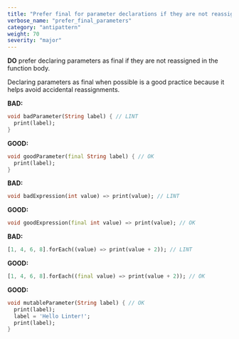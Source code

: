 ```yaml
---
title: "Prefer final for parameter declarations if they are not reassigned."
verbose_name: "prefer_final_parameters"
category: "antipattern"
weight: 70
severity: "major"
---
```

**DO** prefer declaring parameters as final if they are not reassigned in
the function body.

Declaring parameters as final when possible is a good practice because it helps
avoid accidental reassignments.

**BAD:**
```dart
void badParameter(String label) { // LINT
  print(label);
}
```

**GOOD:**
```dart
void goodParameter(final String label) { // OK
  print(label);
}
```

**BAD:**
```dart
void badExpression(int value) => print(value); // LINT
```

**GOOD:**
```dart
void goodExpression(final int value) => print(value); // OK
```

**BAD:**
```dart
[1, 4, 6, 8].forEach((value) => print(value + 2)); // LINT
```

**GOOD:**
```dart
[1, 4, 6, 8].forEach((final value) => print(value + 2)); // OK
```

**GOOD:**
```dart
void mutableParameter(String label) { // OK
  print(label);
  label = 'Hello Linter!';
  print(label);
}
```
